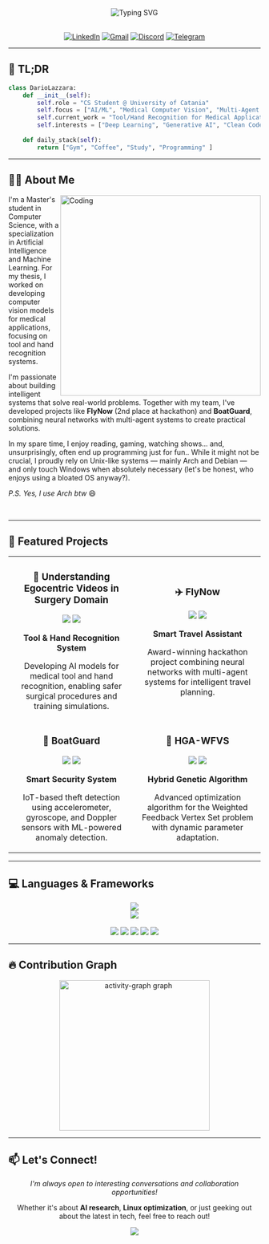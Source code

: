 <div align="center">
  <img src="https://readme-typing-svg.demolab.com?font=Fira+Code&size=32&duration=2800&pause=2000&color=007ACC&center=true&vCenter=true&width=600&lines=Hi+there%2C+I'm+Dario+%F0%9F%91%8B;AI%2FML+Engineer+in+the+Making+%F0%9F%A4%96;Building+the+Future+with+Code+%F0%9F%9A%80" alt="Typing SVG" />
</div>

<br/>

<div align="center">
  
  [![LinkedIn](https://img.shields.io/badge/LinkedIn-0077B5?style=for-the-badge&logo=linkedin&logoColor=white)](https://www.linkedin.com/in/dariolazzara)
  [![Gmail](https://img.shields.io/badge/Gmail-D14836?style=for-the-badge&logo=gmail&logoColor=white)](mailto:lazzara.hh@gmail.com)
  [![Discord](https://img.shields.io/badge/Discord-7289DA?style=for-the-badge&logo=discord&logoColor=white)](https://discordapp.com/users/gotodi3)
  [![Telegram](https://img.shields.io/badge/Telegram-2CA5E0?style=for-the-badge&logo=telegram&logoColor=white)](https://t.me/Dariol24)
  
</div>

---

## 🧠 TL;DR

```python
class DarioLazzara:
    def __init__(self):
        self.role = "CS Student @ University of Catania"
        self.focus = ["AI/ML", "Medical Computer Vision", "Multi-Agent Systems"]
        self.current_work = "Tool/Hand Recognition for Medical Applications"
        self.interests = ["Deep Learning", "Generative AI", "Clean Code", "Linux"]
        
    def daily_stack(self):
        return ["Gym", "Coffee", "Study", "Programming" ]
```

---

## 👨‍💻 About Me

<img align="right" alt="Coding" width="400" src="https://user-images.githubusercontent.com/74038190/229223263-cf2e4b07-2615-4f87-9c38-e37600f8381a.gif">

I'm a Master's student in Computer Science, with a specialization in Artificial Intelligence and Machine Learning. For my thesis, I worked on developing computer vision models for medical applications, focusing on tool and hand recognition systems.

I'm passionate about building intelligent systems that solve real-world problems. Together with my team, I've developed projects like **FlyNow** (2nd place at hackathon) and **BoatGuard**, combining neural networks with multi-agent systems to create practical solutions.

In my spare time, I enjoy reading, gaming, watching shows... and, unsurprisingly, often end up programming just for fun.. While it might not be crucial, I proudly rely on Unix-like systems — mainly Arch and Debian — and only touch Windows when absolutely necessary (let's be honest, who enjoys using a bloated OS anyway?).

*P.S. Yes, I use Arch btw* 😄

<br clear="right"/>

---

## 🚀 Featured Projects

<div align="center">
  <table>
    <tr>
      <td width="50%">
        <h3 align="center">🏥 Understanding Egocentric Videos in Surgery Domain</h3>
        <div align="center">
          <img src="https://img.shields.io/badge/Computer_Vision-FF6F61?style=for-the-badge&logo=pytorch&logoColor=white" />
          <img src="https://img.shields.io/badge/Tool_Recognition-4CAF50?style=for-the-badge&logo=opencv&logoColor=white" />
          <p><strong>Tool & Hand Recognition System</strong></p>
          <p>Developing AI models for medical tool and hand recognition, enabling safer surgical procedures and training simulations.</p>
        </div>
      </td>
      <td width="50%">
        <h3 align="center">✈️ FlyNow</h3>
        <div align="center">
          <img src="https://img.shields.io/badge/🥈_2nd_Place-FFD700?style=for-the-badge" />
          <img src="https://img.shields.io/badge/Hackathon_Winner-FF4B4B?style=for-the-badge" />
          <p><strong>Smart Travel Assistant</strong></p>
          <p>Award-winning hackathon project combining neural networks with multi-agent systems for intelligent travel planning.</p>
        </div>
      </td>
    </tr>
    <tr>
      <td width="50%">
        <h3 align="center">🚢 BoatGuard</h3>
        <div align="center">
          <img src="https://img.shields.io/badge/IoT-0052CC?style=for-the-badge&logo=arduino&logoColor=white" />
          <img src="https://img.shields.io/badge/ML-FF6F00?style=for-the-badge&logo=tensorflow&logoColor=white" />
          <p><strong>Smart Security System</strong></p>
          <p>IoT-based theft detection using accelerometer, gyroscope, and Doppler sensors with ML-powered anomaly detection.</p>
        </div>
      </td>
      <td width="50%">
        <h3 align="center">🧬 HGA-WFVS</h3>
        <div align="center">
          <img src="https://img.shields.io/badge/Genetic_Algorithm-9C27B0?style=for-the-badge" />
          <img src="https://img.shields.io/badge/Graph_Theory-2196F3?style=for-the-badge" />
          <p><strong>Hybrid Genetic Algorithm</strong></p>
          <p>Advanced optimization algorithm for the Weighted Feedback Vertex Set problem with dynamic parameter adaptation.</p>
        </div>
      </td>
    </tr>
  </table>
</div>

---

## 💻 Languages & Frameworks

<div align="center">
  <img src="https://skillicons.dev/icons?i=python,pytorch,tensorflow,sklearn,c,cpp,rust,java" />
</div>

<div align="center">
  <img src="https://skillicons.dev/icons?i=linux,arch,docker,git,vim,neovim,vscode,bash" />
</div>

<br/>

<div align="center">
  <img src="https://img.shields.io/badge/Pandas-150458?style=flat-square&logo=pandas&logoColor=white" />
  <img src="https://img.shields.io/badge/NumPy-013243?style=flat-square&logo=numpy&logoColor=white" />
  <img src="https://img.shields.io/badge/Matplotlib-11557c?style=flat-square&logo=python&logoColor=white" />
  <img src="https://img.shields.io/badge/Jupyter-F37626?style=flat-square&logo=jupyter&logoColor=white" />
  <img src="https://img.shields.io/badge/CMake-064F8C?style=flat-square&logo=cmake&logoColor=white" />
</div>

---

## 🔥 Contribution Graph

<div align="center">
  <img src="https://github-readme-activity-graph.vercel.app/graph?username=Erewhon-proj&radius=16&theme=tokyo-night&area=true&order=5&hide_border=true&hide_title=false&custom_title=Contribution%20Graph" height="300" alt="activity-graph graph" />
</div>

---

## 📫 Let's Connect!

<div align="center">
  <p>
    <i>I'm always open to interesting conversations and collaboration opportunities!</i>
  </p>
  <p>
    Whether it's about <strong>AI research</strong>, <strong>Linux optimization</strong>, or just geeking out about the latest in tech, feel free to reach out!
  </p>
</div>

<div align="center">
  <img src="https://capsule-render.vercel.app/api?type=waving&color=gradient&height=80&section=footer" />
</div>
